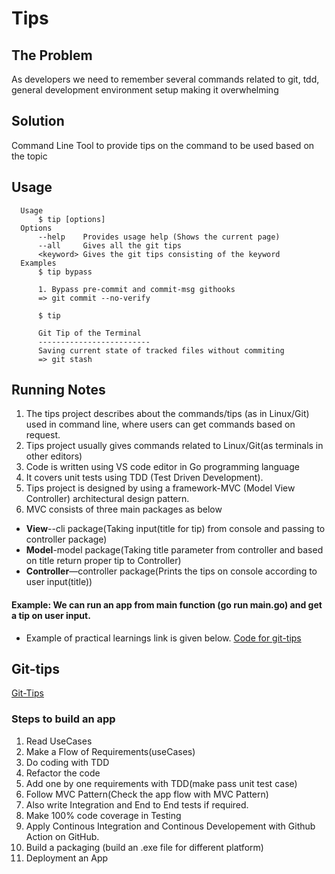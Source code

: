 # Tips

## The Problem

As developers we need to remember several commands related to git, tdd, general development environment setup making it overwhelming

## Solution

Command Line Tool to provide tips on the command to be used based on the topic

## Usage

```
  Usage
      $ tip [options]
  Options
      --help    Provides usage help (Shows the current page)
      --all     Gives all the git tips
      <keyword> Gives the git tips consisting of the keyword
  Examples
      $ tip bypass

      1. Bypass pre-commit and commit-msg githooks
      => git commit --no-verify

      $ tip

      Git Tip of the Terminal
      -------------------------
      Saving current state of tracked files without commiting
      => git stash
```

##  Running Notes

1.	The tips project describes about the commands/tips (as in Linux/Git) used in command line, where users can get commands based on request.
1.	Tips project usually gives commands related to Linux/Git(as terminals in other editors)
1.	Code is written using VS code editor in Go programming language
1.	It covers unit tests using TDD (Test Driven Development).
1.	Tips project is designed by using a framework-MVC (Model View Controller) architectural design pattern.
1.	MVC consists of three main packages as below
*	**View**--cli package(Taking input(title for tip) from console and passing to controller package)
*	**Model**-model package(Taking title parameter from controller and based on title return proper tip to Controller)
*	**Controller**—controller package(Prints the tips on console according to user input(title))
 
 #### Example: We can run an app from main function (go run main.go) and get a tip on user input.

* Example of practical learnings link is given below.
[Code for git-tips](https://github.com/rajasoun/gophers/tree/mvc_design_pattern/workspace/tips)


## Git-tips
[Git-Tips]( https://github.com/rajasoun/tips/blob/main/GitTips.md)



### Steps to build an app
1. Read UseCases
1. Make a Flow of Requirements(useCases)
1. Do coding with TDD 
1. Refactor the code 
1. Add one by one requirements with TDD(make pass unit test case)
1. Follow MVC Pattern(Check the app flow with MVC Pattern)
1. Also write Integration and End to End tests if required.
1. Make 100% code coverage in Testing
1. Apply Continous Integration and Continous Developement with Github Action on GitHub.
1. Build a packaging (build an .exe file for different platform)
1. Deployment an App
